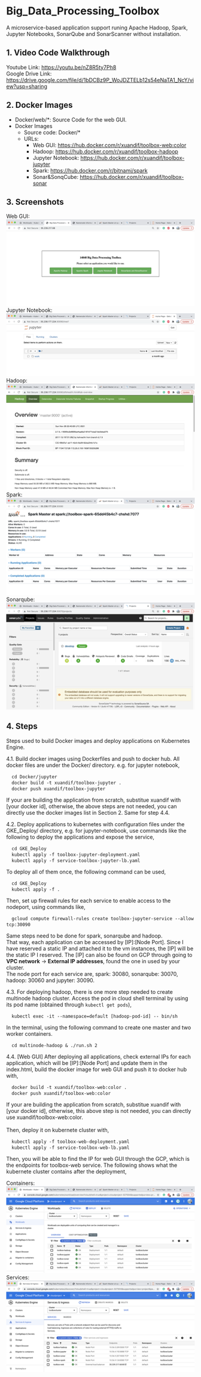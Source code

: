 # Big_Data_Processing_Toolbox
A microservice-based application support runing Apache Hadoop, Spark, Jupyter Notebooks, SonarQube and  SonarScanner without installation.
## 1. Video Code Walkthrough
  Youtube Link: https://youtu.be/nZ8R5ty7Ph8 <br>
  Google Drive Link: https://drive.google.com/file/d/1bDCBz9P_WoJDZTELb12s54eNaTA1_NcY/view?usp=sharing
## 2. Docker Images
- Docker/web/*: Source Code for the web GUI.
- Docker Images
  - Source code: Docker/*
  - URLs:
    - Web GUI: https://hub.docker.com/r/xuandif/toolbox-web:color
    - Hadoop: https://hub.docker.com/r/xuandif/toolbox-hadoop
    - Jupyter Notebook: https://hub.docker.com/r/xuandif/toolbox-jupyter 
    - Spark: https://hub.docker.com/r/bitnami/spark
    - Sonar&SonqCube: https://hub.docker.com/r/xuandif/toolbox-sonar
## 3. Screenshots
  <!-- ![GKE](gke.png)
  and their corresponding load balancers,
  ![service](service.png) -->
  Web GUI: 
  ![webgui](application_screenshots/webgui.png)
  Jupyter Notebook:
  ![jupyter](application_screenshots/jupyter-notebook.png)
  Hadoop:
  ![hadoop](application_screenshots/hadoop.png)
  Spark:
  ![spark](application_screenshots/spark.png)
  Sonarqube:
  ![Sonarqube](application_screenshots/sonar.png)
## 4. Steps
Steps used to build Docker images and deploy applications on Kubernetes Engine.

  4.1. Build docker images using Dockerfiles and push to docker hub. All docker files are under the Docker/ directory. e.g. for jupyter notebook,
  ```
    cd Docker/jupyter
    docker build -t xuandif/toolbox-jupyter .
    docker push xuandif/toolbox-jupyter
  ```
  If your are building the application from scratch, substitue xuandif with [your docker id], otherwise, the above steps are not needed, you can directly use the docker images list in Section 2. Same for step 4.4.

  4.2. Deploy applications to kubernetes with configuration files under the GKE_Deploy/ directory, e.g. for jupyter-notebook, use commands like the following to deploy the applications and expose the service,
  ```
    cd GKE_Deploy
    kubectl apply -f toolbox-jupyter-deployment.yaml
    kubectl apply -f service-toolbox-jupyter-lb.yaml
  ```
  To deploy all of them once, the following command can be used,
  ```
    cd GKE_Deploy
    kubectl apply -f .
  ```
  Then, set up firewall rules for each service to enable access to the nodeport, using commands like,
  ```
    gcloud compute firewall-rules create toolbox-jupyter-service --allow tcp:30090
  ```
  Same steps need to be done for spark, sonarqube and hadoop. <br> That way, each application can be accessed by [IP]:[Node Port]. Since I have reserved a static IP and attached it to the vm instances, the [IP] will be the static IP I reserved. The [IP] can also be found on GCP through going to <b>VPC network</b> -> <b>External IP addresses</b>, found the one in used by your cluster. <br>
  The node port for each service are, spark: 30080, sonarqube: 30070, hadoop: 30060 and jupyter: 30090.

  4.3. For deploying hadoop, there is one more step needed to create multinode hadoop cluster. Access the pod in cloud shell terminal by using its pod name (obtained through ```kubectl get pods```),
  ```
    kubectl exec -it --namespace=default [hadoop-pod-id] -- bin/sh
  ```
  In the terminal, using the following command to create one master and two worker containers.
  ```
    cd multinode-hadoop & ./run.sh 2
  ```
     
  4.4. [Web GUI] After deploying all applications, check external IPs for each application, which will be [IP]:[Node Port] and update them in the index.html, build the docker image for web GUI and push it to docker hub with,
  ```
    docker build -t xuandif/toolbox-web:color .
    docker push xuandif/toolbox-web:color
  ```
  If your are building the application from scratch, substitue xuandif with [your docker id], otherwise, this above step is not needed, you can directly use xuandif/toolbox-web:color. <br><br>
  Then, deploy it on kubernete cluster with,
  ```
    kubectl apply -f toolbox-web-deployment.yaml
    kubectl apply -f service-toolbox-web-lb.yaml
  ```
  Then, you will be able to find the IP for web GUI through the GCP, which is the endpoints for toolbox-web service.
  The following shows what the kubernete cluster contains after the deployment,
  
  Containers:
  ![containers](gke.png)
  Services:
  ![services](service.png)
